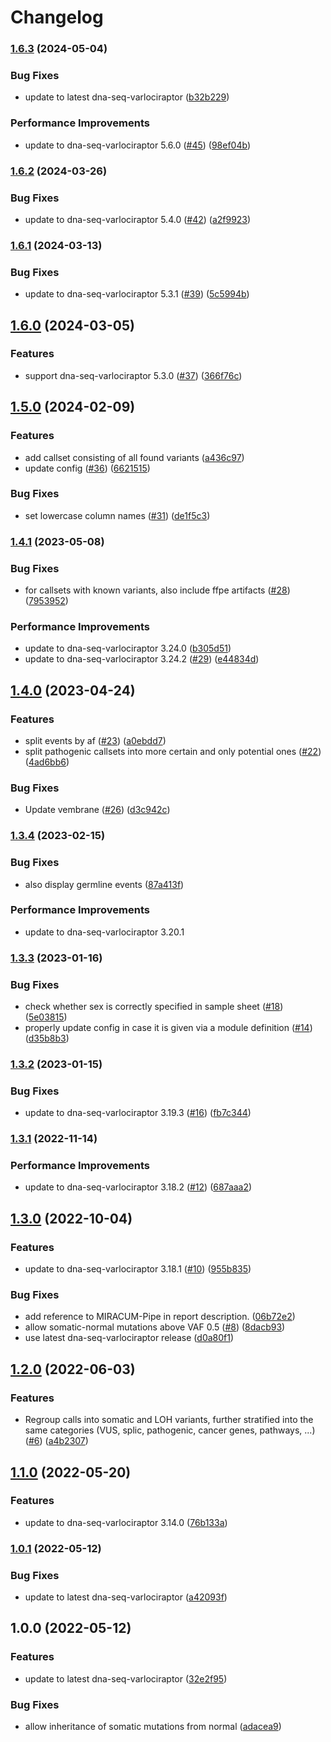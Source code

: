 # Changelog

### [1.6.3](https://www.github.com/snakemake-workflows/dna-seq-mtb/compare/v1.6.2...v1.6.3) (2024-05-04)


### Bug Fixes

* update to latest dna-seq-varlociraptor ([b32b229](https://www.github.com/snakemake-workflows/dna-seq-mtb/commit/b32b229514cc3845d02dd6d10f511414ad930335))


### Performance Improvements

* update to dna-seq-varlociraptor 5.6.0 ([#45](https://www.github.com/snakemake-workflows/dna-seq-mtb/issues/45)) ([98ef04b](https://www.github.com/snakemake-workflows/dna-seq-mtb/commit/98ef04b04b5fd5c4451a9c054b6f0a547ca3164a))

### [1.6.2](https://www.github.com/snakemake-workflows/dna-seq-mtb/compare/v1.6.1...v1.6.2) (2024-03-26)


### Bug Fixes

* update to dna-seq-varlociraptor 5.4.0 ([#42](https://www.github.com/snakemake-workflows/dna-seq-mtb/issues/42)) ([a2f9923](https://www.github.com/snakemake-workflows/dna-seq-mtb/commit/a2f9923a096614533565b73b8bddadd7e654be5f))

### [1.6.1](https://www.github.com/snakemake-workflows/dna-seq-mtb/compare/v1.6.0...v1.6.1) (2024-03-13)


### Bug Fixes

* update to dna-seq-varlociraptor 5.3.1 ([#39](https://www.github.com/snakemake-workflows/dna-seq-mtb/issues/39)) ([5c5994b](https://www.github.com/snakemake-workflows/dna-seq-mtb/commit/5c5994bb875b282daa7216f27ed2c067e9832c04))

## [1.6.0](https://www.github.com/snakemake-workflows/dna-seq-mtb/compare/v1.5.0...v1.6.0) (2024-03-05)


### Features

* support dna-seq-varlociraptor 5.3.0 ([#37](https://www.github.com/snakemake-workflows/dna-seq-mtb/issues/37)) ([366f76c](https://www.github.com/snakemake-workflows/dna-seq-mtb/commit/366f76c44e212a56e7462e899def0aaa4e8cf18d))

## [1.5.0](https://www.github.com/snakemake-workflows/dna-seq-mtb/compare/v1.4.1...v1.5.0) (2024-02-09)


### Features

* add callset consisting of all found variants ([a436c97](https://www.github.com/snakemake-workflows/dna-seq-mtb/commit/a436c97fe95a97ee683a1b00af39c455b53ba4b5))
* update config ([#36](https://www.github.com/snakemake-workflows/dna-seq-mtb/issues/36)) ([6621515](https://www.github.com/snakemake-workflows/dna-seq-mtb/commit/6621515558cc736c867e58b071845233e79d7ed5))


### Bug Fixes

* set lowercase column names ([#31](https://www.github.com/snakemake-workflows/dna-seq-mtb/issues/31)) ([de1f5c3](https://www.github.com/snakemake-workflows/dna-seq-mtb/commit/de1f5c31ccde8780592dfdbc4788beefd0675f8c))

### [1.4.1](https://www.github.com/snakemake-workflows/dna-seq-mtb/compare/v1.4.0...v1.4.1) (2023-05-08)


### Bug Fixes

* for callsets with known variants, also include ffpe artifacts ([#28](https://www.github.com/snakemake-workflows/dna-seq-mtb/issues/28)) ([7953952](https://www.github.com/snakemake-workflows/dna-seq-mtb/commit/795395285935c2c57a21b9ceb9a06b617a357d6a))


### Performance Improvements

* update to dna-seq-varlociraptor 3.24.0 ([b305d51](https://www.github.com/snakemake-workflows/dna-seq-mtb/commit/b305d515846ded474ce5a55a9bae69d1e8dd861a))
* update to dna-seq-varlociraptor 3.24.2 ([#29](https://www.github.com/snakemake-workflows/dna-seq-mtb/issues/29)) ([e44834d](https://www.github.com/snakemake-workflows/dna-seq-mtb/commit/e44834d7fd4499fb668e2fce9123f39759e70156))

## [1.4.0](https://www.github.com/snakemake-workflows/dna-seq-mtb/compare/v1.3.4...v1.4.0) (2023-04-24)


### Features

* split events by af ([#23](https://www.github.com/snakemake-workflows/dna-seq-mtb/issues/23)) ([a0ebdd7](https://www.github.com/snakemake-workflows/dna-seq-mtb/commit/a0ebdd77549d01c080693b1b29b322a9bf1f70d2))
* split pathogenic callsets into more certain and only potential ones ([#22](https://www.github.com/snakemake-workflows/dna-seq-mtb/issues/22)) ([4ad6bb6](https://www.github.com/snakemake-workflows/dna-seq-mtb/commit/4ad6bb6480451363b06704c4b1f6c3c14144cb91))


### Bug Fixes

* Update vembrane ([#26](https://www.github.com/snakemake-workflows/dna-seq-mtb/issues/26)) ([d3c942c](https://www.github.com/snakemake-workflows/dna-seq-mtb/commit/d3c942c3b534d7aaa6ac57d44056340a1eeeed15))

### [1.3.4](https://www.github.com/snakemake-workflows/dna-seq-mtb/compare/v1.3.3...v1.3.4) (2023-02-15)


### Bug Fixes

* also display germline events ([87a413f](https://www.github.com/snakemake-workflows/dna-seq-mtb/commit/87a413f54737e41d342ecc1ec666beec76a6ad47))


### Performance Improvements

* update to dna-seq-varlociraptor 3.20.1

### [1.3.3](https://www.github.com/snakemake-workflows/dna-seq-mtb/compare/v1.3.2...v1.3.3) (2023-01-16)


### Bug Fixes

* check whether sex is correctly specified in sample sheet ([#18](https://www.github.com/snakemake-workflows/dna-seq-mtb/issues/18)) ([5e03815](https://www.github.com/snakemake-workflows/dna-seq-mtb/commit/5e0381530128ea9c83ae3c7ea0075df5851bd269))
* properly update config in case it is given via a module definition ([#14](https://www.github.com/snakemake-workflows/dna-seq-mtb/issues/14)) ([d35b8b3](https://www.github.com/snakemake-workflows/dna-seq-mtb/commit/d35b8b35cee3f1c2fa29e4aaadae63d86df07998))

### [1.3.2](https://www.github.com/snakemake-workflows/dna-seq-mtb/compare/v1.3.1...v1.3.2) (2023-01-15)


### Bug Fixes

* update to dna-seq-varlociraptor 3.19.3 ([#16](https://www.github.com/snakemake-workflows/dna-seq-mtb/issues/16)) ([fb7c344](https://www.github.com/snakemake-workflows/dna-seq-mtb/commit/fb7c344b9c7f08c1404ce46c4797ef877e2b62c9))

### [1.3.1](https://www.github.com/snakemake-workflows/dna-seq-mtb/compare/v1.3.0...v1.3.1) (2022-11-14)


### Performance Improvements

* update to dna-seq-varlociraptor 3.18.2 ([#12](https://www.github.com/snakemake-workflows/dna-seq-mtb/issues/12)) ([687aaa2](https://www.github.com/snakemake-workflows/dna-seq-mtb/commit/687aaa236d8e387fdc42eb10ce4dcd04e7638a99))

## [1.3.0](https://www.github.com/snakemake-workflows/dna-seq-mtb/compare/v1.2.0...v1.3.0) (2022-10-04)


### Features

* update to dna-seq-varlociraptor 3.18.1 ([#10](https://www.github.com/snakemake-workflows/dna-seq-mtb/issues/10)) ([955b835](https://www.github.com/snakemake-workflows/dna-seq-mtb/commit/955b8356404b73b524918fe892a502e920721dd2))


### Bug Fixes

* add reference to MIRACUM-Pipe in report description. ([06b72e2](https://www.github.com/snakemake-workflows/dna-seq-mtb/commit/06b72e2952a6194b94ef01d763266d78dff51f00))
* allow somatic-normal mutations above VAF 0.5 ([#8](https://www.github.com/snakemake-workflows/dna-seq-mtb/issues/8)) ([8dacb93](https://www.github.com/snakemake-workflows/dna-seq-mtb/commit/8dacb93c51b1c7ad9482369cbeea0aacadff5fc9))
* use latest dna-seq-varlociraptor release ([d0a80f1](https://www.github.com/snakemake-workflows/dna-seq-mtb/commit/d0a80f1618b4ce747ef39799a7195fd5439c8643))

## [1.2.0](https://www.github.com/snakemake-workflows/dna-seq-mtb/compare/v1.1.0...v1.2.0) (2022-06-03)


### Features

* Regroup calls into somatic and LOH variants, further stratified into the same categories (VUS, splic, pathogenic, cancer genes, pathways, ...) ([#6](https://www.github.com/snakemake-workflows/dna-seq-mtb/issues/6)) ([a4b2307](https://www.github.com/snakemake-workflows/dna-seq-mtb/commit/a4b23078908ff90df0543dc3be71264e22354e52))

## [1.1.0](https://www.github.com/snakemake-workflows/dna-seq-mtb/compare/v1.0.1...v1.1.0) (2022-05-20)


### Features

* update to dna-seq-varlociraptor 3.14.0 ([76b133a](https://www.github.com/snakemake-workflows/dna-seq-mtb/commit/76b133a7b2ed422cd8f8836965a9f96142352176))

### [1.0.1](https://www.github.com/snakemake-workflows/dna-seq-mtb/compare/v1.0.0...v1.0.1) (2022-05-12)


### Bug Fixes

* update to latest dna-seq-varlociraptor ([a42093f](https://www.github.com/snakemake-workflows/dna-seq-mtb/commit/a42093f2cd9f6a6faedab78dd50ee3b295d1d6df))

## 1.0.0 (2022-05-12)


### Features

* update to latest dna-seq-varlociraptor ([32e2f95](https://www.github.com/snakemake-workflows/dna-seq-mtb/commit/32e2f95cd9d5a866edc3252a0ecb34259a51ecdd))


### Bug Fixes

* allow inheritance of somatic mutations from normal ([adacea9](https://www.github.com/snakemake-workflows/dna-seq-mtb/commit/adacea92024760483818adbe48321cd7bc43ffdd))

